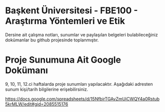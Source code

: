 # Başkent Üniversitesi - FBE100 - Araştırma Yöntemleri ve Etik

Dersine ait çalışma notları, sunumlar ve paylaşılan belgeleri bulabileceğiniz dokümanlar bu github projesinde toplanmıştır.

# Proje Sunumuna Ait Google Dokümanı

9, 10, 11, 12.ci haftalarda proje sunumları yapılacaktır. Aşağıdaki adresten sunum kişi/tarih bilgilerine erişebilirsiniz.

https://docs.google.com/spreadsheets/d/15NfbirTGAvZmUiCWQY4a0Rstub5krMLW/edit#gid=2085515176
